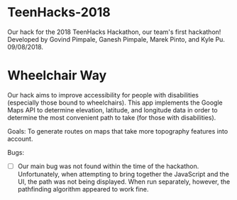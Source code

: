 # TeenHacks-2018
Our hack for the 2018 TeenHacks Hackathon, our team's first hackathon! Developed by Govind Pimpale, Ganesh Pimpale, Marek Pinto, and Kyle Pu. 09/08/2018.

# Wheelchair Way
Our hack aims to improve accessibility for people with disabilities (especially those bound to wheelchairs). This app implements the Google Maps API to determine elevation, latitude, and longitude data in order to determine the most convenient path to take (for those with disabilities).

Goals: To generate routes on maps that take more topography features into account.

Bugs:
- [ ] Our main bug was not found within the time of the hackathon. Unfortunately, when attempting to bring together the JavaScript and the UI, the path was not being displayed. When run separately, however, the pathfinding algorithm appeared to work fine.
